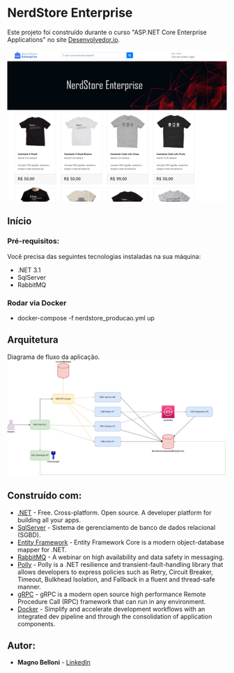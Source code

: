 # NerdStore Enterprise

Este projeto foi construído durante o curso "ASP.NET Core Enterprise Applications" no site [Desenvolvedor.io](https://desenvolvedor.io/curso-online-asp-net-core-enterprise-applications).

![Preview Home](https://github.com/MagnoBelloni/NerdStoreEnterprise/blob/main/images/home.png)

## Início

### Pré-requisitos:

Você precisa das seguintes tecnologias instaladas na sua máquina:

- .NET 3.1
- SqlServer
- RabbitMQ

### Rodar via Docker

- docker-compose -f nerdstore_producao.yml up

## Arquitetura

Diagrama de fluxo da aplicação.
![Arquitetura](https://github.com/MagnoBelloni/NerdStoreEnterprise/blob/main/images/arquitetura.png)

## Construído com:

- [.NET](https://dotnet.microsoft.com/en-us/) - Free. Cross-platform. Open source.
  A developer platform for building all your apps.
- [SqlServer](https://www.microsoft.com/pt-br/sql-server/sql-server-downloads) - Sistema de gerenciamento de banco de dados relacional (SGBD).
- [Entity Framework](https://docs.microsoft.com/en-us/ef/) - Entity Framework Core is a modern object-database mapper for .NET.
- [RabbitMQ](https://www.rabbitmq.com/) - A webinar on high availability and data safety in messaging.
- [Polly](http://www.thepollyproject.org/) - Polly is a .NET resilience and transient-fault-handling library that allows developers to express policies such as Retry, Circuit Breaker, Timeout, Bulkhead Isolation, and Fallback in a fluent and thread-safe manner.
- [gRPC](https://grpc.io/) - gRPC is a modern open source high performance Remote Procedure Call (RPC) framework that can run in any environment.
- [Docker](https://docs.docker.com/get-started/) - Simplify and accelerate development workflows with an integrated dev pipeline and through the consolidation of application components.

## Autor:

- **Magno Belloni** - [LinkedIn](https://www.linkedin.com/in/magnobelloni/)
